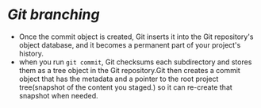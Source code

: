 # *Git branching*
- Once the commit object is created, Git inserts it into the Git repository's object database, and it becomes a permanent part of your project's history.
- when you run `git commit`, Git checksums each subdirectory and stores them as a tree object in the Git repository.Git then creates a commit object that has the metadata and a pointer to the root project tree(snapshot of the content you staged.) so it can re-create that snapshot when needed.
